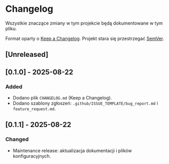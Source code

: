 # Changelog
Wszystkie znaczące zmiany w tym projekcie będą dokumentowane w tym pliku.

Format oparty o [Keep a Changelog](https://keepachangelog.com/pl-PL/1.1.0/).
Projekt stara się przestrzegać [SemVer](https://semver.org/lang/pl/).

## [Unreleased]

## [0.1.0] - 2025-08-22
### Added
- Dodano plik `CHANGELOG.md` (Keep a Changelog).
- Dodano szablony zgłoszeń: `.github/ISSUE_TEMPLATE/bug_report.md` i `feature_request.md`.


## [0.1.1] - 2025-08-22
### Changed
- Maintenance release: aktualizacja dokumentacji i plików konfiguracyjnych.
